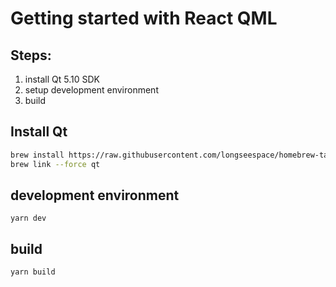 # Getting started with React QML

## Steps:

1.  install Qt 5.10 SDK
2.  setup development environment
3.  build

## Install Qt

```sh
brew install https://raw.githubusercontent.com/longseespace/homebrew-tap/master/qt.rb
brew link --force qt
```

## development environment

```
yarn dev
```

## build

```
yarn build
```
